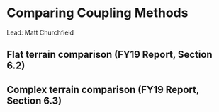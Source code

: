 # Comparing Coupling Methods
Lead: Matt Churchfield

## Flat terrain comparison (FY19 Report, Section 6.2)

## Complex terrain comparison (FY19 Report, Section 6.3)

